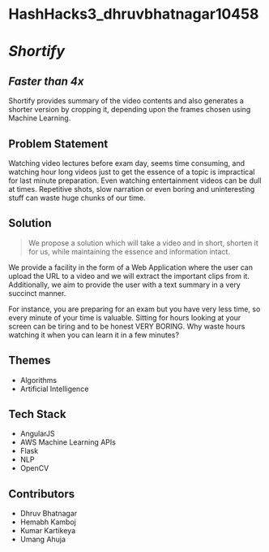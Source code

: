 # HashHacks3_dhruvbhatnagar10458

# ***Shortify***
## ***Faster than 4x***
 Shortify provides summary of the video contents and also generates a shorter version by cropping it, depending upon the frames chosen 
 using Machine Learning.


## Problem Statement
Watching video lectures before exam day, seems time consuming, and watching hour long videos just to get the essence of a topic is impractical for last minute preparation. Even watching entertainment videos can be dull at times. Repetitive shots, slow narration or even boring and uninteresting stuff can waste huge chunks of our time.   


## Solution
> We propose a solution which will take a video and in short, shorten it for us, while maintaining the essence and information intact.   

We provide a facility in the form of a Web Application where the user can upload the URL to a video and we will extract the important clips from it. Additionally, we aim to provide the user with a text summary in a very succinct manner. 

For instance, you are preparing for an exam but you have very less time, so every minute of your time is valuable. Sitting for hours looking at your screen can be tiring and to be honest VERY BORING. Why waste hours watching it when you can learn it in a few minutes?

## Themes 
* Algorithms 
* Artificial Intelligence
  
## Tech Stack
* AngularJS
* AWS Machine Learning APIs
* Flask
* NLP
* OpenCV

## Contributors
* Dhruv Bhatnagar
* Hemabh Kamboj
* Kumar Kartikeya
* Umang Ahuja   





